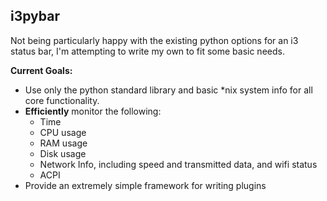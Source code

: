 i3pybar
-------

Not being particularly happy with the existing python options for an i3 status
bar, I'm attempting to write my own to fit some basic needs.

**Current Goals:**

* Use only the python standard library and basic \*nix system info for all core
  functionality.
* **Efficiently** monitor the following:
    * Time
    * CPU usage
    * RAM usage
    * Disk usage
    * Network Info, including speed and transmitted data, and wifi status
    * ACPI
* Provide an extremely simple framework for writing plugins
